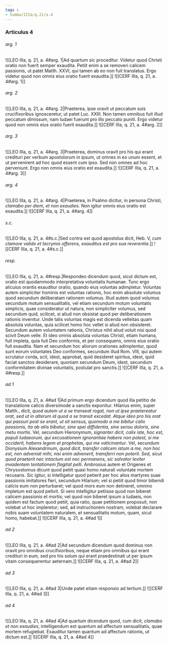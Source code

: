 ```yaml
---
tags : 
- Summa/IIIa/q.21/a.4
---
```


### Articulus 4

###### arg. 1
![[LEO IIIa, q. 21, a. 4#arg. 1|Ad quartum sic proceditur. Videtur quod Christi oratio non fuerit semper exaudita. Petiit enim a se removeri calicem passionis, ut patet Matth. XXVI, qui tamen ab eo non fuit translatus. Ergo videtur quod non omnis eius oratio fuerit exaudita.]]
![[CERF IIIa, q. 21, a. 4#arg. 1]]

###### arg. 2
![[LEO IIIa, q. 21, a. 4#arg. 2|Praeterea, ipse oravit ut peccatum suis crucifixoribus ignosceretur, ut patet Luc. XXIII. Non tamen omnibus fuit illud peccatum dimissum, nam Iudaei fuerunt pro illo peccato puniti. Ergo videtur quod non omnis eius oratio fuerit exaudita.]]
![[CERF IIIa, q. 21, a. 4#arg. 2]]

###### arg. 3
![[LEO IIIa, q. 21, a. 4#arg. 3|Praeterea, dominus oravit pro his qui erant credituri per verbum apostolorum in ipsum, ut omnes in eo unum essent, et ut pervenirent ad hoc quod essent cum ipso. Sed non omnes ad hoc perveniunt. Ergo non omnis eius oratio est exaudita.]]
![[CERF IIIa, q. 21, a. 4#arg. 3]]

###### arg. 4
![[LEO IIIa, q. 21, a. 4#arg. 4|Praeterea, in Psalmo dicitur, in persona Christi, *clamabo per diem, et non exaudies*. Non igitur omnis eius oratio est exaudita.]]
![[CERF IIIa, q. 21, a. 4#arg. 4]]

###### s.c.
![[LEO IIIa, q. 21, a. 4#s.c.|Sed contra est quod apostolus dicit, Heb. V, *cum clamore valido et lacrymis offerens, exauditus est pro sua reverentia*.]]
![[CERF IIIa, q. 21, a. 4#s.c.]]

###### resp.
![[LEO IIIa, q. 21, a. 4#resp.|Respondeo dicendum quod, sicut dictum est, oratio est quodammodo interpretativa voluntatis humanae. Tunc ergo alicuius orantis exauditur oratio, quando eius voluntas adimpletur. Voluntas autem simpliciter hominis est voluntas rationis, hoc enim absolute volumus quod secundum deliberatam rationem volumus. Illud autem quod volumus secundum motum sensualitatis, vel etiam secundum motum voluntatis simplicis, quae consideratur ut natura, non simpliciter volumus, sed secundum quid, scilicet, si aliud non obsistat quod per deliberationem rationis invenitur. Unde talis voluntas magis est dicenda velleitas quam absoluta voluntas, quia scilicet homo hoc vellet si aliud non obsisteret. Secundum autem voluntatem rationis, Christus nihil aliud voluit nisi quod scivit Deum velle. Et ideo omnis absoluta voluntas Christi, etiam humana, fuit impleta, quia fuit Deo conformis, et per consequens, omnis eius oratio fuit exaudita. Nam et secundum hoc aliorum orationes adimplentur, quod sunt eorum voluntates Deo conformes, secundum illud Rom. VIII, qui autem scrutatur corda, scit, idest, approbat, quid desideret spiritus, idest, quid faciat sanctos desiderare, quoniam secundum Deum, idest, secundum conformitatem divinae voluntatis, postulat pro sanctis.]]
![[CERF IIIa, q. 21, a. 4#resp.]]

###### ad 1
![[LEO IIIa, q. 21, a. 4#ad 1|Ad primum ergo dicendum quod illa petitio de translatione calicis diversimode a sanctis exponitur. Hilarius enim, super Matth., dicit, *quod autem ut a se transeat rogat, non ut ipse praetereatur orat, sed ut in alterum id quod a se transit excedat. Atque ideo pro his orat qui passuri post se erant, ut sit sensus, quomodo a me bibitur calix passionis, ita ab aliis bibatur, sine spei diffidentia, sine sensu doloris, sine metu mortis*. Vel, secundum Hieronymum, *signanter dicit, calix iste, hoc est, populi Iudaeorum, qui excusationem ignorantiae habere non potest, si me occiderit, habens legem et prophetas, qui me vaticinantur*. Vel, secundum Dionysium Alexandrinum, *quod dicit, transfer calicem istum a me, non hoc est, non adveniat mihi, nisi enim advenerit, transferri non poterit. Sed, sicut quod praeterit nec intactum est nec permanens, sic salvator leviter invadentem tentationem flagitat pelli*. Ambrosius autem et Origenes et Chrysostomus dicunt quod petiit quasi homo naturali voluntate mortem recusans. Sic igitur, si intelligatur quod petierit per hoc alios martyres suae passionis imitatores fieri, secundum Hilarium; vel si petiit quod timor bibendi calicis eum non perturbaret; vel quod mors eum non detineret, omnino impletum est quod petivit. Si vero intelligitur petiisse quod non biberet calicem passionis et mortis; vel quod non biberet ipsum a Iudaeis, non quidem est factum quod petiit, quia ratio, quae petitionem proposuit, non volebat ut hoc impleretur; sed, ad instructionem nostram, volebat declarare nobis suam voluntatem naturalem, et sensualitatis motum, quam, sicut homo, habebat.]]
![[CERF IIIa, q. 21, a. 4#ad 1]]

###### ad 2
![[LEO IIIa, q. 21, a. 4#ad 2|Ad secundum dicendum quod dominus non oravit pro omnibus crucifixoribus, neque etiam pro omnibus qui erant credituri in eum, sed pro his solum qui erant praedestinati ut per ipsum vitam consequerentur aeternam.]]
![[CERF IIIa, q. 21, a. 4#ad 2]]

###### ad 3
![[LEO IIIa, q. 21, a. 4#ad 3|Unde patet etiam responsio ad tertium.]]
![[CERF IIIa, q. 21, a. 4#ad 3]]

###### ad 4
![[LEO IIIa, q. 21, a. 4#ad 4|Ad quartum dicendum quod, cum dicit, *clamabo et non exaudies*, intelligendum est quantum ad affectum sensualitatis, quae mortem refugiebat. Exauditur tamen quantum ad affectum rationis, ut dictum est.]]
![[CERF IIIa, q. 21, a. 4#ad 4]]

